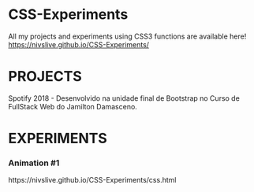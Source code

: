 # CSS-Experiments
All my projects and experiments using CSS3 functions are available here!
https://nivslive.github.io/CSS-Experiments/

<h1> PROJECTS </h1>

Spotify 2018 - Desenvolvido na unidade final de Bootstrap no Curso de FullStack Web do Jamilton Damasceno.

<h1> EXPERIMENTS </h1>

<h3>Animation #1</h3>
https://nivslive.github.io/CSS-Experiments/css.html



